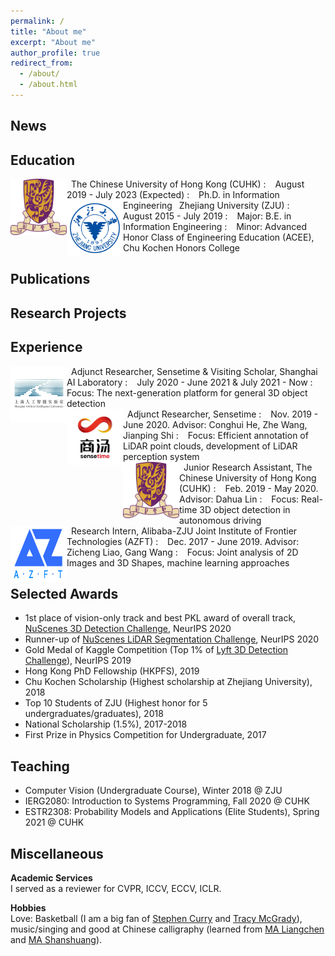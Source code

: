 ```yaml
---
permalink: /
title: "About me"
excerpt: "About me"
author_profile: true
redirect_from: 
  - /about/
  - /about.html
---
```


News
----------


Education
----------
<img src="../images/cuhk.png" width = "90" height = "90" alt="cuhk" align="left" />
&ensp;The Chinese University of Hong Kong (CUHK)
:   &nbsp;&ensp;August 2019 - July 2023 (Expected)
:   &nbsp;&ensp;Ph.D. in Information Engineering

<img src="../images/zju.png" width = "90" height = "90" alt="zju" align="left" />
&ensp;Zhejiang University (ZJU)
:   &nbsp;&ensp;August 2015 - July 2019
:   &nbsp;&ensp;Major: B.E. in Information Engineering
:   &nbsp;&ensp;Minor: Advanced Honor Class of Engineering Education (ACEE), Chu Kochen Honors College

Publications
----------

Research Projects
----------

Experience
----------
<img src="../images/shlab.jpg" width = "90" height = "90" alt="shlab" align="left" />
&ensp;Adjunct Researcher, Sensetime & Visiting Scholar, Shanghai AI Laboratory
:   &nbsp;&ensp;July 2020 - June 2021 & July 2021 - Now
:   &nbsp;&ensp;Focus: The next-generation platform for general 3D object detection
<br/>
<img src="../images/sensetime.jpg" width = "90" height = "90" alt="sensetime" align="left" />
&ensp;Adjunct Researcher, Sensetime
:   &nbsp;&ensp;Nov. 2019 - June 2020. Advisor: Conghui He, Zhe Wang, Jianping Shi
:   &nbsp;&ensp;Focus: Efficient annotation of LiDAR point clouds, development of LiDAR perception system
<br/>
<img src="../images/cuhk.png" width = "90" height = "90" alt="cuhk" align="left" />
&ensp;Junior Research Assistant, The Chinese University of Hong Kong (CUHK)
:   &nbsp;&ensp;Feb. 2019 - May 2020. Advisor: Dahua Lin
:   &nbsp;&ensp;Focus: Real-time 3D object detection in autonomous driving
<br/>
<img src="../images/AZFT.png" width = "90" height = "90" alt="AZFT" align="left" />
&ensp;Research Intern, Alibaba-ZJU Joint Institute of Frontier Technologies (AZFT)
:   &nbsp;&ensp;Dec. 2017 - June 2019. Advisor: Zicheng Liao, Gang Wang
:   &nbsp;&ensp;Focus: Joint analysis of 2D Images and 3D Shapes, machine learning approaches

Selected Awards
----------
- 1st place of vision-only track and best PKL award of overall track, [NuScenes 3D Detection Challenge](https://www.nuscenes.org/object-detection?externalData=all&mapData=all&modalities=Any), NeurIPS 2020
- Runner-up of [NuScenes LiDAR Segmentation Challenge](https://www.nuscenes.org/lidar-segmentation?externalData=all&mapData=all&modalities=Any), NeurIPS 2020
- Gold Medal of Kaggle Competition (Top 1% of [Lyft 3D Detection Challenge](https://www.nuscenes.org/lidar-segmentation?externalData=all&mapData=all&modalities=Any)), NeurIPS 2019
- Hong Kong PhD Fellowship (HKPFS), 2019
- Chu Kochen Scholarship (Highest scholarship at Zhejiang University), 2018
- Top 10 Students of ZJU (Highest honor for 5 undergraduates/graduates), 2018
- National Scholarship (1.5%), 2017-2018
- First Prize in Physics Competition for Undergraduate, 2017

Teaching
----------
- Computer Vision (Undergraduate Course), Winter 2018 @ ZJU
- IERG2080: Introduction to Systems Programming, Fall 2020 @ CUHK
- ESTR2308: Probability Models and Applications (Elite Students), Spring 2021 @ CUHK

Miscellaneous
----------
**Academic Services** <br/>
I served as a reviewer for CVPR, ICCV, ECCV, ICLR.

**Hobbies** <br/>
Love: Basketball (I am a big fan of [Stephen Curry](https://en.wikipedia.org/wiki/Stephen_Curry) and [Tracy McGrady](https://en.wikipedia.org/wiki/Tracy_McGrady)), music/singing and good at Chinese calligraphy (learned from [MA Liangchen](https://baike.baidu.com/item/%E9%A9%AC%E8%89%AF%E8%BE%B0/5438872) and [MA Shanshuang](https://baike.baidu.com/item/%E9%A9%AC%E5%96%84%E5%8F%8C/5954206)).
